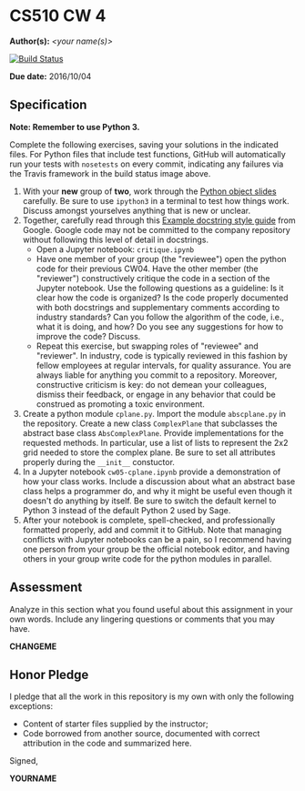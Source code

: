 # CS510 CW 4

**Author(s):** _\<your name(s)\>_

[![Build Status](https://travis-ci.org/chapman-cs510-2016f/cw-05-YOURNAME.svg?branch=master)](https://travis-ci.org/chapman-cs510-2016f/cw-05-YOURNAME)

**Due date:** 2016/10/04

## Specification

**Note: Remember to use Python 3.**

Complete the following exercises, saving your solutions in the indicated files. For Python files that include test functions, GitHub will automatically run your tests with ```nosetests``` on every commit, indicating any failures via the Travis framework in the build status image above.

1. With your **new** group of **two**, work through the [Python object slides](http://slides.com/profdressel/python-objects-overview) carefully. Be sure to use ```ipython3``` in a terminal to test how things work. Discuss amongst yourselves anything that is new or unclear.
1. Together, carefully read through this [Example docstring style guide](http://sphinxcontrib-napoleon.readthedocs.io/en/latest/example_google.html) from Google. Google code may not be committed to the company repository without following this level of detail in docstrings. 
    * Open a Jupyter notebook: ```critique.ipynb```
    * Have one member of your group (the "reviewee") open the python code for their previous CW04. Have the other member (the "reviewer") constructively critique the code in a section of the Jupyter notebook. Use the following questions as a guideline: Is it clear how the code is organized? Is the code properly documented with both docstrings and supplementary comments according to industry standards? Can you follow the algorithm of the code, i.e., what it is doing, and how? Do you see any suggestions for how to improve the code? Discuss.
    * Repeat this exercise, but swapping roles of "reviewee" and "reviewer". In industry, code is typically reviewed in this fashion by fellow employees at regular intervals, for quality assurance. You are always liable for anything you commit to a repository. Moreover, constructive criticism is key: do not demean your colleagues, dismiss their feedback, or engage in any behavior that could be construed as promoting a toxic environment.
1. Create a python module ```cplane.py```. Import the module ```abscplane.py``` in the repository. Create a new class ```ComplexPlane``` that subclasses the abstract base class ```AbsComplexPlane```. Provide implementations for the requested methods. In particular, use a list of lists to represent the 2x2 grid needed to store the complex plane. Be sure to set all attributes properly during the ```__init__``` constuctor.
1. In a Jupyter notebook ```cw05-cplane.ipynb``` provide a demonstration of how your class works. Include a discussion about what an abstract base class helps a programmer do, and why it might be useful even though it doesn't do anything by itself. Be sure to switch the default kernel to Python 3 instead of the default Python 2 used by Sage.
1. After your notebook is complete, spell-checked, and professionally formatted properly, add and commit it to GitHub. Note that managing conflicts with Jupyter notebooks can be a pain, so I recommend having one person from your group be the official notebook editor, and having others in your group write code for the python modules in parallel.


## Assessment

Analyze in this section what you found useful about this assignment in your own words. Include any lingering questions or comments that you may have.

**CHANGEME**

## Honor Pledge

I pledge that all the work in this repository is my own with only the following exceptions:

* Content of starter files supplied by the instructor;
* Code borrowed from another source, documented with correct attribution in the code and summarized here.

Signed,

**YOURNAME**
